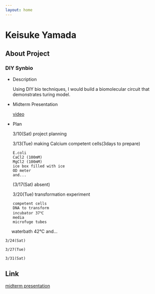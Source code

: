```yaml
---
layout: home
---
```


# Keisuke Yamada

## About Project
### DIY Synbio
- Description

  Using DIY bio techniques, I would build a biomolecular circuit that demonstrates turing model.
- Midterm Presentation

    [video](https://vimeo.com/258476524)

- Plan

    3/10(Sat) project planning

    3/13(Tue) making Calcium competent cells(3days to prepare)
    
      E.coli
      CaCl2 (100mM) 
      MgCl2 (100mM)
      ice box filled with ice
      OD meter
      and...

    (3/17(Sat) absent)

    3/20(Tue) transformation experiment
      
      competent cells
      DNA to transform
      incubator 37℃
      media
      microfuge tubes
      waterbath 42℃
      and...
      
    3/24(Sat) 

    3/27(Tue) 

    3/31(Sat) 

## Link
[midterm presentation](https://vimeo.com/258476524)
